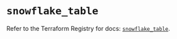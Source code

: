 # `snowflake_table`

Refer to the Terraform Registry for docs: [`snowflake_table`](https://registry.terraform.io/providers/snowflake-labs/snowflake/0.99.0/docs/resources/table).
